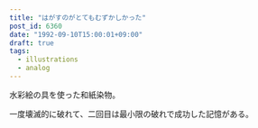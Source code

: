 ```yaml
---
title: "はがすのがとてもむずかしかった"
post_id: 6360
date: "1992-09-10T15:00:01+09:00"
draft: true
tags:
  - illustrations
  - analog
---
```



水彩絵の具を使った和紙染物。

一度壊滅的に破れて、二回目は最小限の破れで成功した記憶がある。
